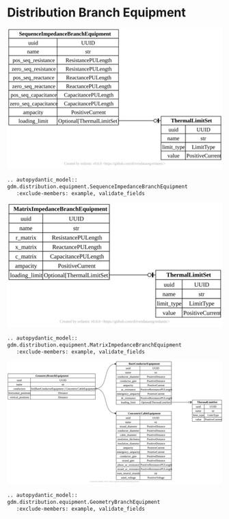 # Distribution Branch Equipment

[![](../../models/SequenceImpedanceBranchEquipment.svg)](../../models/SequenceImpedanceBranchEquipment.svg) 

```{eval-rst}
.. autopydantic_model:: gdm.distribution.equipment.SequenceImpedanceBranchEquipment
   :exclude-members: example, validate_fields
```

[![](../../models/MatrixImpedanceBranchEquipment.svg)](../../models/MatrixImpedanceBranchEquipment.svg) 

```{eval-rst}
.. autopydantic_model:: gdm.distribution.equipment.MatrixImpedanceBranchEquipment
   :exclude-members: example, validate_fields
```

[![](../../models/GeometryBranchEquipment.svg)](../../models/GeometryBranchEquipment.svg) 

```{eval-rst}
.. autopydantic_model:: gdm.distribution.equipment.GeometryBranchEquipment
   :exclude-members: example, validate_fields
```